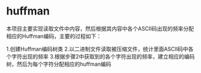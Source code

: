 # huffman

本项目主要实现读取文件中内容，然后根据其内容中各个ASCII码出现的频率分配相应的Huffman编码，主要的过程如下：

1.创建Huffman编码树类
2.以二进制文件读取被压缩文件，统计里面ASCII码中各个字符出现的频率
3.根据步骤2中获取到的各个字符出现的频率，建立相应的编码树，然后为每个字符分配相应的huffman编码
